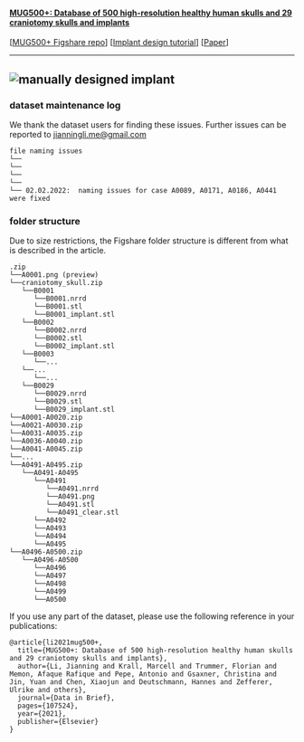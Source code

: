 #### [MUG500+: Database of 500 high-resolution healthy human skulls and 29 craniotomy skulls and implants](https://www.sciencedirect.com/science/article/pii/S2352340921008003)

[[MUG500+ Figshare repo](https://figshare.com/articles/dataset/MUG500_Repository/9616319)]
[[Implant design tutorial](https://www.youtube.com/watch?v=FzaR3ydjaSc)]
[[Paper](https://www.sciencedirect.com/science/article/pii/S2352340921008003)]

---
![manually designed implant](https://ars.els-cdn.com/content/image/1-s2.0-S2352340921008003-gr4_lrg.jpg)
----

### dataset maintenance log
We thank the dataset users for finding these issues. Further issues can be reported to jianningli.me@gmail.com 

```
file naming issues 
└── 
└── 
└── 
└── 
└── 02.02.2022:  naming issues for case A0089, A0171, A0186, A0441 were fixed
```


### folder structure
Due to size restrictions, the Figshare folder structure is different from what is described in the article. 

```
.zip
└──A0001.png (preview)
└──craniotomy_skull.zip
   └──B0001
      └──B0001.nrrd
      └──B0001.stl
      └──B0001_implant.stl     
   └──B0002
      └──B0002.nrrd
      └──B0002.stl
      └──B0002_implant.stl   
   └──B0003
      └──...   
   └──...
      └──... 
   └──B0029  
      └──B0029.nrrd
      └──B0029.stl
      └──B0029_implant.stl 
└──A0001-A0020.zip      
└──A0021-A0030.zip        
└──A0031-A0035.zip        
└──A0036-A0040.zip   
└──A0041-A0045.zip 
└──... 
└──A0491-A0495.zip 
   └──A0491-A0495
      └──A0491
         └──A0491.nrrd
         └──A0491.png
         └──A0491.stl
         └──A0491_clear.stl   
      └──A0492
      └──A0493
      └──A0494
      └──A0495
└──A0496-A0500.zip
   └──A0496-A0500
      └──A0496
      └──A0497
      └──A0498
      └──A0499
      └──A0500 

```




If you use any part of the dataset, please use the following reference in your publications:

```
@article{li2021mug500+,
  title={MUG500+: Database of 500 high-resolution healthy human skulls and 29 craniotomy skulls and implants},
  author={Li, Jianning and Krall, Marcell and Trummer, Florian and Memon, Afaque Rafique and Pepe, Antonio and Gsaxner, Christina and Jin, Yuan and Chen, Xiaojun and Deutschmann, Hannes and Zefferer, Ulrike and others},
  journal={Data in Brief},
  pages={107524},
  year={2021},
  publisher={Elsevier}
}
```
